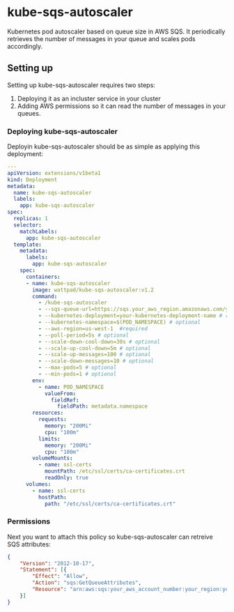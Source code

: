 # kube-sqs-autoscaler
Kubernetes pod autoscaler based on queue size in AWS SQS. It periodically retrieves the number of messages in your queue and scales pods accordingly.

## Setting up
Setting up kube-sqs-autoscaler requires two steps:
1) Deploying it as an incluster service in your cluster
2) Adding AWS permissions so it can read the number of messages in your queues.

### Deploying kube-sqs-autoscaler
Deployin kube-sqs-autoscaler should be as simple as applying this deployment:
```yaml
---
apiVersion: extensions/v1beta1
kind: Deployment
metadata:
  name: kube-sqs-autoscaler
  labels:
    app: kube-sqs-autoscaler
spec:
  replicas: 1
  selector:
    matchLabels:
      app: kube-sqs-autoscaler
  template:
    metadata:
      labels:
        app: kube-sqs-autoscaler
    spec:
      containers:
      - name: kube-sqs-autoscaler
        image: wattpad/kube-sqs-autoscaler:v1.2
        command:
          - /kube-sqs-autoscaler
          - --sqs-queue-url=https://sqs.your_aws_region.amazonaws.com/your_aws_account_number/your_queue_name  # required
          - --kubernetes-deployment=your-kubernetes-deployment-name # required
          - --kubernetes-namespace=$(POD_NAMESPACE) # optional
          - --aws-region=us-west-1  #required
          - --poll-period=5s # optional
          - --scale-down-cool-down=30s # optional
          - --scale-up-cool-down=5m # optional
          - --scale-up-messages=100 # optional
          - --scale-down-messages=10 # optional
          - --max-pods=5 # optional
          - --min-pods=1 # optional
        env:
          - name: POD_NAMESPACE
            valueFrom:
              fieldRef:
                fieldPath: metadata.namespace
        resources:
          requests:
            memory: "200Mi"
            cpu: "100m"
          limits:
            memory: "200Mi"
            cpu: "100m"
        volumeMounts:
          - name: ssl-certs
            mountPath: /etc/ssl/certs/ca-certificates.crt
            readOnly: true
      volumes:
        - name: ssl-certs
          hostPath:
            path: "/etc/ssl/certs/ca-certificates.crt"
```

### Permissions
Next you want to attach this policy so kube-sqs-autoscaler can retreive SQS attributes:
```json
{
    "Version": "2012-10-17",
    "Statement": [{
        "Effect": "Allow",
        "Action": "sqs:GetQueueAttributes",
        "Resource": "arn:aws:sqs:your_aws_account_number:your_region:your_sqs_queue"
    }]
}
```

